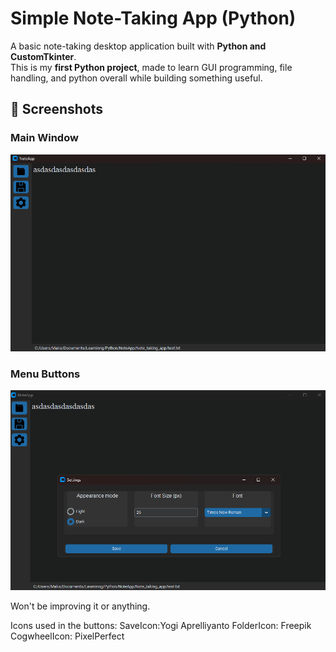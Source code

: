 
# Simple Note-Taking App (Python)

A basic note-taking desktop application built with **Python and CustomTkinter**.  
This is my **first Python project**, made to learn GUI programming, file handling, and python overall while building something useful.

## 📸 Screenshots

### Main Window
![Main App Window](assets/screenshots/main.png)

### Menu Buttons
![Menu Buttons](assets/screenshots/settings.png)

Won't be improving it or anything.

Icons used in the buttons:
SaveIcon:Yogi Aprelliyanto
FolderIcon: Freepik
CogwheelIcon: PixelPerfect

